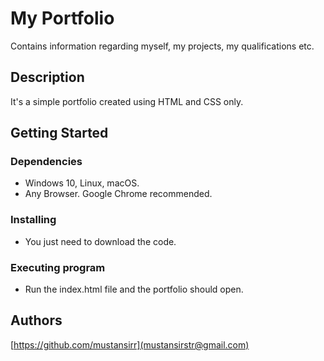 # My Portfolio

Contains information regarding myself, my projects, my qualifications etc.

## Description

It's a simple portfolio created using HTML and CSS only.

## Getting Started

### Dependencies

* Windows 10, Linux, macOS.
* Any Browser. Google Chrome recommended.

### Installing

* You just need to download the code.

### Executing program

* Run the index.html file and the portfolio should open.

## Authors

[https://github.com/mustansirr](mustansirstr@gmail.com)
